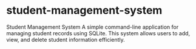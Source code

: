 # student-management-system
Student Management System A simple command-line application for managing student records using SQLite. This system allows users to add, view, and delete student information efficiently.
